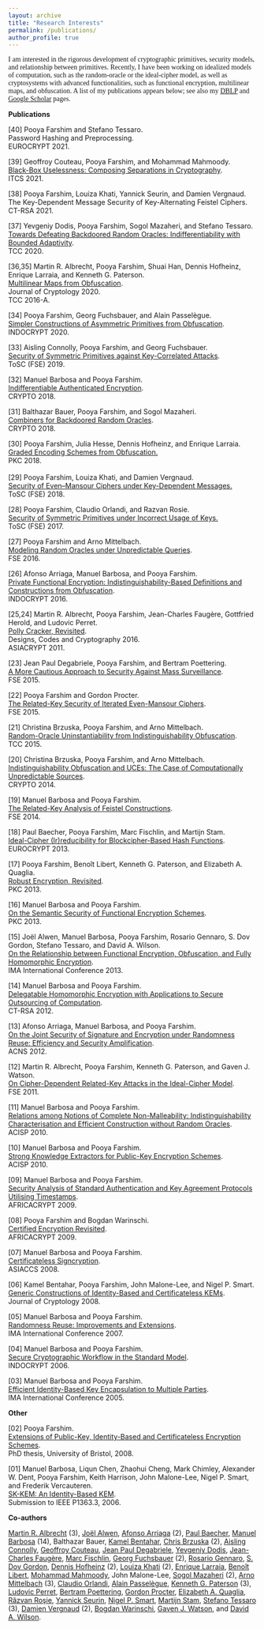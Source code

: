 ```yaml
---
layout: archive
title: "Research Interests"
permalink: /publications/
author_profile: true
---
```


<p style="font-family:palatino"><span >I am interested in the rigorous development of cryptographic primitives, security models, and relationship between primitives. Recently, I have been working on idealized models of computation, such as the random-oracle or the ideal-cipher model, as well as cryptosystems with advanced functionalities, such as functional encryption, multilinear maps, and obfuscation. A list of my publications appears below; see also my <a href="http://www.informatik.uni-trier.de/~ley/db/indices/a-tree/f/Farshim:Pooya.html">DBLP</a> and <a href="http://scholar.google.com/citations?user=w_Pjc6MAAAAJ&amp;hl=en">Google Scholar</a> pages.</span></p>
<p><b>Publications</b></p>
<p>
	[40] Pooya Farshim and Stefano Tessaro.<br>
	Password Hashing and Preprocessing.<br>
	EUROCRYPT 2021.
</p>
<p><span >
	[39] Geoffroy Couteau, Pooya Farshim, and Mohammad Mahmoody.<br>
	<a href="https://eprint.iacr.org/2021/016">Black-Box Uselessness: Composing Separations in Cryptography</a>.<br>
	ITCS 2021.
</span></p>
<p><span >
	[38] Pooya Farshim, Louiza Khati, Yannick Seurin, and Damien Vergnaud.<br>
	The Key-Dependent Message Security of Key-Alternating Feistel Ciphers.<br>
	CT-RSA 2021.
</span></p>
<p><span >
	[37] Yevgeniy Dodis, Pooya Farshim, Sogol Mazaheri, and Stefano Tessaro.<br>
	<a href="https://eprint.iacr.org/2020/1199">Towards Defeating Backdoored Random Oracles: Indifferentiability with Bounded Adaptivity</a>.<br>
	TCC 2020.
</span></p>
<p><span >
	[36,35] Martin R. Albrecht, Pooya Farshim, Shuai Han, Dennis Hofheinz, Enrique Larraia, and Kenneth G. Paterson.</span><br>
	<a href="https://eprint.iacr.org/2015/780">Multilinear Maps from Obfuscation</a>.<br>
	<span >Journal of Cryptology 2020.<br>
	TCC 2016-A.</span></p>
<p><span >
	[34] Pooya Farshim, Georg Fuchsbauer, and Alain Passelègue.</span><br>
	<span ><a href="https://eprint.iacr.org/2018/576">Simpler Constructions of Asymmetric Primitives from Obfuscation</a>.<br>
	INDOCRYPT 2020.</span></p>
<p><span >
	[33] Aisling Connolly, Pooya Farshim, and Georg Fuchsbauer.<br>
	<a href="https://eprint.iacr.org/2019/1000">Security of Symmetric Primitives against Key-Correlated Attacks</a>.<br>
	ToSC (FSE) 2019.</span></p>
<p><span >
	[32] Manuel Barbosa and Pooya Farshim.<br>
	<a href="https://eprint.iacr.org/2018/547">Indifferentiable Authenticated Encryption</a>.<br>
	CRYPTO 2018.</span></p>
<p><span >
	[31] Balthazar Bauer, Pooya Farshim, and Sogol Mazaheri.</span><br>
	<span > <a href="https://eprint.iacr.org/2018/770">Combiners for Backdoored Random Oracles</a>.</span><br>
	<span >CRYPTO 2018.</span></p>
<p><span >
	[30] Pooya Farshim, Julia Hesse, Dennis Hofheinz, and Enrique Larraia.</span><br>
	<a class="gsc_a_at" href="https://eprint.iacr.org/2018/011">Graded Encoding Schemes from Obfuscation.</a><span ><br>
	PKC 2018.<br>
<br>
	[29] Pooya Farshim, Louiza Khati, and Damien Vergnaud.</span><br>
	<span > <a class="gsc_a_at" href="https://scholar.google.co.uk/citations?view_op=view_citation&amp;hl=en&amp;user=w_Pjc6MAAAAJ&amp;cstart=20&amp;citation_for_view=w_Pjc6MAAAAJ:w1MjKQ0l0TYC">Security of Even–Mansour Ciphers under Key-Dependent Messages.<br>
	</a>ToSC (FSE) 2018.</span></p>
<p><span >
	[28] Pooya Farshim, Claudio Orlandi, and Razvan Rosie.</span><br>
	<span > <a href="http://tosc.iacr.org/index.php/ToSC/article/view/604/545">Security of Symmetric Primitives under Incorrect Usage of Keys.</a></span><br>
	<span >ToSC (FSE) 2017.</span></p>
<p><span >
	[27] Pooya Farshim and Arno Mittelbach.</span><br>
	<span > <a href="https://eprint.iacr.org/2016/423.pdf">Modeling Random Oracles under Unpredictable Queries</a>.</span><br>
	<span >FSE 2016.</span></p>
<p><span >
	[26] Afonso Arriaga, Manuel Barbosa, and Pooya Farshim.</span><br>
	<span > <a href="http://eprint.iacr.org/2016/018.pdf">Private Functional Encryption: Indistinguishability-Based Definitions and Constructions from Obfuscation</a>.</span><br>
	<span >INDOCRYPT 2016.</span></p>
<p><span >
	[25,24] Martin R. Albrecht, Pooya Farshim, Jean-Charles Faugère, Gottfried Herold, and Ludovic Perret.</span><br>
	<span > <a href="http://eprint.iacr.org/2011/289">Polly Cracker, Revisited</a>.</span><br>
	<span >Designs, Codes and Cryptography 2016.<br>
	ASIACRYPT 2011. </span></p>
<p><span >
	[23] Jean Paul Degabriele, Pooya Farshim, and Bertram Poettering.</span><br>
	<span > <a href="http://eprint.iacr.org/2015/748">A More Cautious Approach to Security Against Mass Surveillance</a>.</span><br>
	<span >FSE 2015.</span></p>
<p><span >
	[22] Pooya Farshim and Gordon Procter.</span><br>
	<span > <a href="http://eprint.iacr.org/2014/953">The Related-Key Security of Iterated Even-Mansour Ciphers</a>.</span><br>
	<span >FSE 2015.</span></p>
<p><span >
	[21] Christina Brzuska, Pooya Farshim, and Arno Mittelbach.</span><br>
	<span > <a href="http://eprint.iacr.org/2014/867">Random-Oracle Uninstantiability from Indistinguishability Obfuscation</a>.</span><br>
	<span >TCC 2015.</span></p>
<p><span >
	[20] Christina Brzuska, Pooya Farshim, and Arno Mittelbach.</span><br>
	<span > <a href="http://eprint.iacr.org/2014/099">Indistinguishability Obfuscation and UCEs: The Case of Computationally Unpredictable Sources</a>.</span><br>
	<span >CRYPTO 2014.</span></p>
<p><span >
	[19] Manuel Barbosa and Pooya Farshim.</span><br>
	<span > <a href="http://eprint.iacr.org/2014/093">The Related-Key Analysis of Feistel Constructions</a>.</span><br>
	<span >FSE 2014.</span></p>
<p><span >
	[18] Paul Baecher, Pooya Farshim, Marc Fischlin, and Martijn Stam.</span><br>
	<span > <a href="http://eprint.iacr.org/2013/350">Ideal-Cipher (Ir)reducibility for Blockcipher-Based Hash Functions</a>.</span><br>
	<span >EUROCRYPT 2013.<br>
</span></p>
<p><span >
	[17] Pooya Farshim, Benoît Libert, Kenneth G. Paterson, and Elizabeth A. Quaglia.</span><br>
	<span > <a href="http://eprint.iacr.org/2012/673">Robust Encryption, Revisited</a>.</span><br>
	<span >PKC 2013.</span></p>
<p><span >
	[16] Manuel Barbosa and Pooya Farshim.</span><br>
	<span > <a href="http://eprint.iacr.org/2012/474">On the Semantic Security of Functional Encryption Schemes</a>.</span><br>
	<span >PKC 2013.</span></p>
<p><span >
	[15] Joël Alwen, Manuel Barbosa, Pooya Farshim, Rosario Gennaro, S. Dov Gordon, Stefano Tessaro, and David A. Wilson.</span><br>
	<a href="http://link.springer.com/chapter/10.1007/978-3-642-45239-0_5">On the Relationship between Functional Encryption, Obfuscation, and Fully Homomorphic Encryption</a>.<br>
	<span >IMA International Conference 2013.</span></p>
<p><span >
	[14] Manuel Barbosa and Pooya Farshim.</span><br>
	<span > <a href="http://eprint.iacr.org/2011/215">Delegatable Homomorphic Encryption with Applications to Secure Outsourcing of Computation</a>.</span><br>
	<span >CT-RSA 2012.</span></p>
<p><span >
	[13] Afonso Arriaga, Manuel Barbosa, and Pooya Farshim.</span><br>
	<span > <a href="http://eprint.iacr.org/2012/382">On the Joint Security of Signature and Encryption under Randomness Reuse: Efficiency and Security Amplification</a>.</span><br>
	<span >ACNS 2012.</span></p>
<p><span >
	[12] Martin R. Albrecht, Pooya Farshim, Kenneth G. Paterson, and Gaven J. Watson.</span><br>
	<span > <a href="http://eprint.iacr.org/2011/213">On Cipher-Dependent Related-Key Attacks in the Ideal-Cipher Model</a>.</span><br>
	<span >FSE 2011.</span></p>
<p><span >
	[11] Manuel Barbosa and Pooya Farshim.</span><br>
	<span > <a href="http://farshim.files.wordpress.com/2011/09/strongcca_full.pdf">Relations among Notions of Complete Non-Malleability: Indistinguishability Characterisation and Efficient Construction without Random Oracles</a>.</span><br>
	<span >ACISP 2010.</span></p>
<p><span >
	[10] Manuel Barbosa and Pooya Farshim.</span><br>
	<span > <a href="http://farshim.files.wordpress.com/2011/09/strongextractors_full.pdf">Strong Knowledge Extractors for Public-Key Encryption Schemes</a>.</span><br>
	<span >ACISP 2010.</span></p>
<p><span >
	[09] Manuel Barbosa and Pooya Farshim.</span><br>
	<span > <a href="http://farshim.files.wordpress.com/2011/09/ts.pdf">Security Analysis of Standard Authentication and Key Agreement Protocols Utilising Timestamps</a>.</span><br>
	<span >AFRICACRYPT 2009.</span></p>
<p><span >
	[08] Pooya Farshim and Bogdan Warinschi.</span><br>
	<span > <a href="http://farshim.files.wordpress.com/2011/09/newcl.pdf">Certified Encryption Revisited</a>.</span><br>
	<span >AFRICACRYPT 2009.</span></p>
<p><span >
	[07] Manuel Barbosa and Pooya Farshim.</span><br>
	<span > <a href="http://eprint.iacr.org/2008/143">Certificateless Signcryption</a>.</span><br>
	<span >ASIACCS 2008.</span></p>
<p><span >
	[06] Kamel Bentahar, Pooya Farshim, John Malone-Lee, and Nigel P. Smart.</span><br>
	<span > <a href="http://eprint.iacr.org/2005/058">Generic Constructions of Identity-Based and Certificateless KEMs</a>.</span><br>
	<span > Journal of Cryptology 2008.</span></p>
<p><span >
	[05] Manuel Barbosa and Pooya Farshim.</span><br>
	<span > <a href="http://farshim.files.wordpress.com/2011/09/reuse.pdf">Randomness Reuse: Improvements and Extensions</a>.</span><br>
	<span >IMA International Conference 2007.</span></p>
<p><span >
	[04] Manuel Barbosa and Pooya Farshim.</span><br>
	<span > <a href="http://eprint.iacr.org/2006/450">Secure Cryptographic Workflow in the Standard Model</a>.</span><br>
	<span >INDOCRYPT 2006.</span></p>
<p><span >
	[03] Manuel Barbosa and Pooya Farshim.</span><br>
	<span > <a href="http://eprint.iacr.org/2005/217">Efficient Identity-Based Key Encapsulation to Multiple Parties</a>.</span><br>
	<span >IMA International Conference 2005.</span></p>
<p><span ><strong>Other</strong></span></p>
<p><span >
	[02] Pooya Farshim.</span><br>
	<span > <a title="Pooya Farshim's Thesis" href="http://www.cs.bris.ac.uk/Publications/Papers/2000842.pdf">Extensions of Public-Key, Identity-Based and Certificateless Encryption Schemes</a>.</span><br>
	<span > PhD thesis, University of Bristol, 2008.</span></p>
<p><span >
	[01] Manuel Barbosa, Liqun Chen, Zhaohui Cheng, Mark Chimley, Alexander W. Dent, Pooya Farshim, Keith Harrison, John Malone-Lee, Nigel P. Smart, and Frederik Vercauteren.</span><br>
<span > <a href="http://grouper.ieee.org/groups/1363/IBC/submissions/Barbosa-SK-KEM-2006-06.pdf">SK-KEM: An Identity-Based KEM</a>.</span><br>
<span > Submission to IEEE P1363.3, 2006.</span></p>
<p><span ><strong>Co-authors</strong></span></p>
<p><span >
	<a href="http://martinralbrecht.wordpress.com">Martin R. Albrecht</a> (3), 
	<a href="http://www.informatik.uni-trier.de/~ley/pers/hd/a/Alwen:Jo=euml=l.html">Joël Alwen</a>, 
	<a href="https://wwwen.uni.lu/snt/people/afonso_delerue_arriaga">Afonso Arriaga</a> (2), 
	<a href="http://www.cdc.informatik.tu-darmstadt.de/~baecher/">Paul Baecher</a>, 
	<a href="http://www3.di.uminho.pt/~mbb/">Manuel Barbosa</a> (14), Balthazar Bauer, 
	<a href="http://scholar.google.co.uk/citations?user=5RPtPhYAAAAJ&amp;hl=en">Kamel Bentahar</a>, 
	<a href="http://chrisbrzuska.de">Chris Brzuska</a> (2), 
	<a href="https://www.di.ens.fr/aisling.connolly/research/">Aisling Connolly</a>, 
	<a href="http://www.geoffroycouteau.fr/">Geoffroy Couteau</a>, 
	<a href="http://www.isg.rhul.ac.uk/~psai074/">Jean Paul Degabriele</a>, 
	<a href="https://cs.nyu.edu/~dodis/">Yevgeniy Dodis</a>, 
	<a href="http://www-calfor.lip6.fr/~jcf/">Jean-Charles Faugère</a>, 
	<a href="http://www.fischlin.de">Marc Fischlin</a>, 
	<a href="https://www.di.ens.fr/~fuchsbau/">Georg Fuchsbauer</a> (2), 
	<a href="http://www-cs.ccny.cuny.edu/~rosario/">Rosario Gennaro</a>, 
	<a href="http://www.cs.columbia.edu/~gordon/">S. Dov Gordon</a>, 
	<a href="https://crypto.iti.kit.edu/hofheinz">Dennis Hofheinz</a> (2), 
	<a href="http://fr.viadeo.com/fr/profile/louiza.khati">Louiza Khati</a> (2), 
	<a href="https://www.cs.bris.ac.uk/home/cseldv/">Enrique Larraia</a>, 
	<a href="https://research.technicolor.com/~BenoitLibert">Benoît Libert</a>, 
	<a href="https://www.cs.virginia.edu/~mohammad/">Mohammad Mahmoody</a>, John Malone-Lee, 
	<a href="http://www.cryptoplexity.informatik.tu-darmstadt.de/members/sogolmazaheri/sogolmazaheri.en.jsp">Sogol Mazaheri</a> (2), 
	<a href="http://www.arno-mittelbach.de">Arno Mittelbach</a> (3), 
	<a href="http://www.cs.au.dk/~orlandi/">Claudio Orlandi</a>, 
	<a href="http://www.di.ens.fr/~passelegue/">Alain Passelègue</a>, 
	<a href="http://www.isg.rhul.ac.uk/~kp/">Kenneth G. Paterson</a> (3), 
	<a href="http://www-polsys.lip6.fr/~perret/">Ludovic Perret</a>, 
	<a href="http://www.foc.rub.de/people/poettering.html.en">Bertram Poettering</a>, 
	<a href="http://scholar.google.co.uk/citations?user=oMbi7_oAAAAJ&amp;hl=en">Gordon Procter</a>, 
	<a href="http://lizquaglia.wordpress.com/‎">Elizabeth A. Quaglia</a>, <a href="https://www.di.ens.fr/RazvanRosie.html.en">Răzvan Roşie</a>, 
	<a href="http://yannickseurin.free.fr/">Yannick Seurin</a>, 
	<a href="http://www.cs.bris.ac.uk/~nigel/">Nigel P. Smart</a>, 
	<a href="http://www.cs.bris.ac.uk/~stam/">Martijn Stam</a>, 
	<a href="http://people.csail.mit.edu/tessaro/">Stefano Tessaro</a> (3), 
	<a href="http://www.di.ens.fr/~vergnaud/">Damien Vergnaud</a> (2), 
	<a href="http://www.cs.bris.ac.uk/~bogdan/">Bogdan Warinschi</a>, 
	<a href="http://www.cs.bris.ac.uk/home/csgww/">Gaven J. Watson</a>, and 
	<a href="http://web.mit.edu/dwilson/www/">David A. Wilson</a>.</span></p>